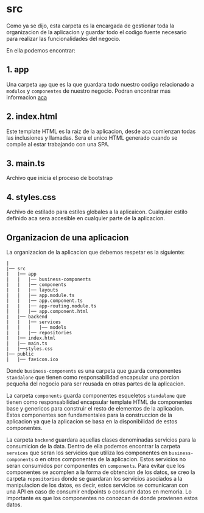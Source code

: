 # src

Como ya se dijo, esta carpeta es la encargada de gestionar toda la organizacion de la aplicacion y guardar todo el codigo fuente necesario para realizar las funcionalidades del negocio.

En ella podemos encontrar:

## 1. app

Una carpeta `app` que es la que guardara todo nuestro codigo relacionado a `modulos` y `componentes` de nuestro negocio. Podran encontrar mas informacion [aca](https://github.com/Maticor93/DA2-Tecnologia/blob/angular-create-project/app.md)

## 2. index.html

Este template HTML es la raiz de la aplicacion, desde aca comienzan todas las inclusiones y llamadas. Sera el unico HTML generado cuando se compile al estar trabajando con una SPA.

## 3. main.ts

Archivo que inicia el proceso de bootstrap

## 4. styles.css

Archivo de estilado para estilos globales a la aplicaicon. Cualquier estilo definido aca sera accesible en cualquier parte de la aplicacion.

## Organizacion de una aplicacion

La organizacion de la aplicacion que debemos respetar es la siguiente:

```
|
|── src
|   |── app
|   |   |── business-components
|   |   |── components
|   |   |── layouts
|   |   |── app.module.ts
|   |   |── app.component.ts
|   |   |── app-routing.module.ts
|   |   |── app.component.html
|   |── backend
|   |   |── services
|   |   |   |── models
|   |   |── repositories
|   |── index.html
|   |── main.ts
|   |──styles.css
|── public
|   |── favicon.ico
```
Donde `business-components` es una carpeta que guarda componentes `standalone` que tienen como responsabilidad encapsular una porcion pequeña del negocio para ser reusada en otras partes de la aplicacion.

La carpeta `components` guarda componentes esqueletos `standalone` que tienen como responsabilidad encapsular template HTML de componentes base y genericos para construir el resto de elementos de la aplicacion. Estos componentes son fundamentales para la construccion de la aplicacion ya que la aplicacion se basa en la disponibilidad de estos componentes.

La carpeta `backend` guardara aquellas clases denominadas servicios para la consumicion de la data. Dentro de ella podemos encontrar la carpeta `services` que seran los servicios que utiliza los componentes en `business-components` o en otros componentes de la aplicacion. Estos servicios no seran consumidos por componentes en `components`. Para evitar que los componentes se acomplen a la forma de obtencion de los datos, se creo la carpeta `repositories` donde se guardaran los servicios asociados a la manipulacion de los datos, es decir, estos servicios se comunicaran con una API en caso de consumir endpoints o consumir datos en memoria. Lo importante es que los componentes no conozcan de donde provienen estos datos.
